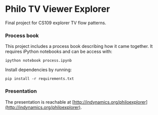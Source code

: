 Philo TV Viewer Explorer
============

Final project for CS109 explorer TV flow patterns.

### Process book

This project includes a process book describing how it came together. It requires iPython notebooks and can be access with:

```
ipython notebook process.ipynb
```

Install dependencies by running:

```
pip install -r requirements.txt
```

### Presentation

The presentation is reachable at [http://indynamics.org/philoexplorer](http://indynamics.org/philoexplorer).

